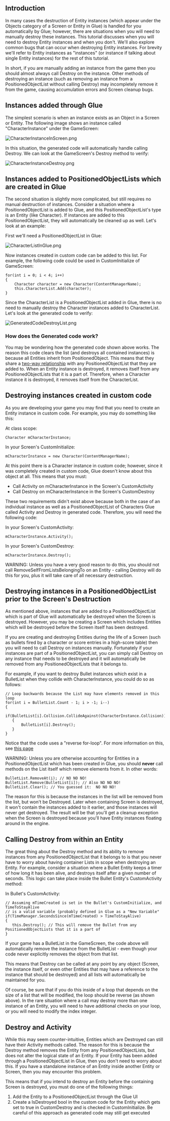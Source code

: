 ## Introduction

In many cases the destruction of Entity instances (which appear under the Objects category of a Screen or Entity in Glue) is handled for you automatically by Glue; however, there are situations when you will need to manually destroy these instances. This tutorial discusses when you will need to destroy Entity instances and when you don't. We'll also explore common bugs that can occur when destroying Entity instances. For brevity we'll refer to Entity instances as "instances" (or instance if talking about single Entity instances) for the rest of this tutorial.

In short, if you are manually adding an instance from the game then you should almost always call Destroy on the instance. Other methods of destroying an instance (such as removing an instance from a PositionedObjectList without calling Destroy) may incompletely remove it from the game, causing accumulation errors and Screen cleanup bugs.

## Instances added through Glue

The simplest scenario is when an instance exists as an Object in a Screen or Entity. The following image shows an instance called "CharacterInstance" under the GameScreen:

![CharacterInstanceInScreen.png](/media/migrated_media-CharacterInstanceInScreen.png)

In this situation, the generated code will automatically handle calling Destroy. We can look at the GameScreen's Destroy method to verify:

![CharacterInstanceDestroy.png](/media/migrated_media-CharacterInstanceDestroy.png)

## Instances added to PositionedObjectLists which are created in Glue

The second situation is slightly more complicated, but still requires no manual destruction of instances. Consider a situation where a PositionedObjectList is added to Glue, and this PositionedObjectList's type is an Entity (like Character). If instances are added to this PositionedObjectList, they will automatically be cleaned up as well. Let's look at an example:

First we'll need a PositionedObjectList in Glue:

![CharacterListInGlue.png](/media/migrated_media-CharacterListInGlue.png)

Now instances created in custom code can be added to this list. For example, the following code could be used in CustomInitialize of GameScreen:

    for(int i = 0; i < 4; i++)
    {
        Character character = new Character(ContentManagerName);
        this.CharacterList.Add(character);
    }

Since the CharacterList is a PositionedObjectList added in Glue, there is no need to manually destroy the Character instances added to CharacterList. Let's look at the generated code to verify:

![GeneratedCodeDestroyList.png](/media/migrated_media-GeneratedCodeDestroyList.png)

### How does the Generated code work?

You may be wondering how the generated code shown above works. The reason this code clears the list (and destroys all contained instances) is because all Entities inherit from PositionedObject. This means that they share a [two-way relationship](/frb/docs/index.php?title=FlatRedBall.Math.AttachableList#Two_Way_Relationships "FlatRedBall.Math.AttachableList") with any PositionedObjectList that they are added to. When an Entity instance is destroyed, it removes itself from any PositionedObjectLists that it is a part of. Therefore, when a Character instance it is destroyed, it removes itself from the CharacterList.

## Destroying instances created in custom code

As you are developing your game you may find that you need to create an Entity instance in custom code. For example, you may do something like this:

At class scope:

    Character mCharacterInstance;

In your Screen's CustomInitialize:

    mCharacterInstance = new Character(ContentManagerName);

At this point there is a Character instance in custom code; however, since it was completely created in custom code, Glue doesn't know about this object at all. This means that you must:

-   Call Activity on mCharacterInstance in the Screen's CustomActivity
-   Call Destroy on mCharacterInstance in the Screen's CustomDestroy

These two requirements didn't exist above because both in the case of an individual instance as well as a PositionedObjectList of Characters Glue called Activity and Destroy in generated code. Therefore, you will need the following code:

In your Screen's CustomActivity:

    mCharacterInstance.Activity();

In your Screen's CustomDestroy:

    mCharacterInstance.Destroy();

WARNING: Unless you have a very good reason to do this, you should not call RemoveSelfFromListsBelongingTo on an Entity - calling Destroy will do this for you, plus it will take care of all necessary destruction.

## Destroying instances in a PositionedObjectList prior to the Screen's Destruction

As mentioned above, instances that are added to a PositionedObjectList which is part of Glue will automatically be destroyed when the Screen is destroyed. However, you may be creating a Screen which includes Entities which will be destroyed before the Screen itself has been destroyed.

If you are creating and destroying Entities during the life of a Screen (such as bullets fired by a character or score entries in a high-score table) then you will need to call Destroy on instances manually. Fortunately if your instances are part of a PositionedObjectList, you can simply call Destroy on any instance that needs to be destroyed and it will automatically be removed from any PositionedObjectLists that it belongs to.

For example, if you want to destroy Bullet instances which exist in a BulletList when they collide with CharacterInstance, you could do so as follows:

    // Loop backwards because the List may have elements removed in this loop
    for(int i = BulletList.Count - 1; i > -1; i--)
    {
       if(BulletList[i].Collision.CollideAgainst(CharacterInstance.Collision))
       {
           BulletList[i].Destroy();
       }
    }

Notice that the code uses a "reverse for-loop". For more information on this, see [this page](/frb/docs/index.php?title=FlatRedBall.Math.PositionedObjectList#Reverse_For_Loops "FlatRedBall.Math.PositionedObjectList")

WARNING: Unless you are otherwise accounting for Entities in a PositionedObjectList which has been created in Glue, you should **never** call methods on the List itself which remove elements from it. In other words:

    BulletList.RemoveAt(i); // NO NO NO!
    BulletList.Remove(BulletList[i]); // Also NO NO NO!
    BulletList.Clear(); // You guessed it:  NO NO NO!

The reason for this is because the instances in the list will be removed from the list, but won't be Destroyed. Later when containing Screen is destroyed, it won't contain the instances added to it earlier, and those instances will never get destroyed. The result will be that you'll get a cleanup exception when the Screen is destroyed because you'll have Entity instances floating around in the engine.

## Calling Destroy from within an Entity

The great thing about the Destroy method and its ability to remove instances from any PositionedObjectList that it belongs to is that you never have to worry about having container Lists in scope when destroying an Entity. For example, consider a situation where a Bullet Entity keeps a timer of how long it has been alive, and destroys itself after a given number of seconds. This logic can take place inside the Bullet Entity's CustomActivity method:

In Bullet's CustomActivity:

    // Assuming mTimeCreated is set in the Bullet's CustomInitialize, and TimeToStayAlive
    // is a valid variable (probably defined in Glue as a "New Variable"
    if(TimeManager.SecondsSince(mTimeCreated) > TimeToStayAlive)
    {
       this.Destroy(); // This will remove the Bullet from any PositionedObjectLists that it is a part of
    }

If your game has a BulletList in the GameScreen, the code above will automatically remove the instance from the BulletList - even though your code never explicitly removes the object from that list.

This means that Destroy can be called at any point by any object (Screen, the instance itself, or even other Entities that may have a reference to the instance that should be destroyed) and all lists will automatically be maintained for you.

Of course, be sure that if you do this inside of a loop that depends on the size of a list that will be modified, the loop should be reverse (as shown above). In the rare situation where a call may destroy more than one instance of an Entity, you will need to have additional checks on your loop, or you will need to modify the index integer.

## Destroy and Activity

While this may seem counter-intuitive, Entities which are Destroyed can still have their Activity methods called. The reason for this is because the Destroy method removes the Entity from any PositionedObjectLists, but does not alter the logical state of an Entity. If your Entity has been added through a PositionedObjectList in Glue, then you don't need to worry about this. If you have a standalone instance of an Entity inside another Entity or Screen, then you may encounter this problem.

This means that if you intend to destroy an Entity before the containing Screen is destroyed, you must do one of the following things:

1.  Add the Entity to a PositionedObjectList through the Glue UI
2.  Create a IsDestroyed bool in the custom code for the Entity which gets set to true in CustomDestroy and is checked in CustomInitialize. Be careful of this approach as generated code may still get executed
